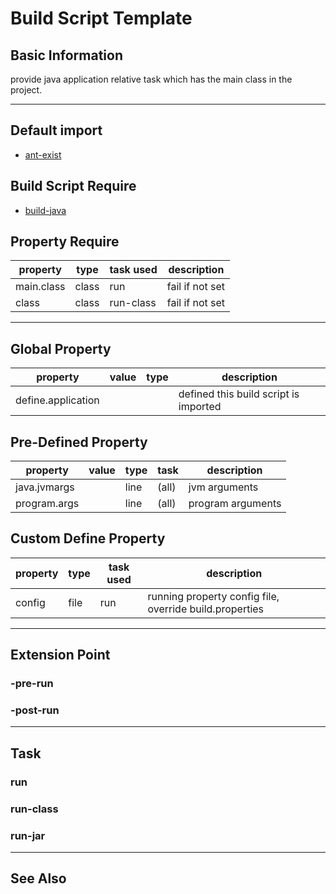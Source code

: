 Build Script Template
=====================

Basic Information
-----------------

provide java application relative task which has the main class in the project.

-------------------------------------------------------------------------------

Default import
-------------

* [ant-exist](ant-exist.md)

Build Script Require
--------------------

* [build-java](build-java.md)

Property Require
----------------

property                | type      | task used     | description
--------                | ----      | ---------     | -----------
main.class              | class     | run           | fail if not set
class                   | class     | run-class     | fail if not set

-------------------------------------------------------------------------------

Global Property
---------------

property            | value     | type      | description
--------            | -----     | ----      | -----------
define.application  |           |           | defined this build script is imported


Pre-Defined Property
--------------------

property            | value     | type      | task  | description
--------            | -----     | ----      | ----  | -----------
java.jvmargs        |           | line      | (all) | jvm arguments
program.args        |           | line      | (all) | program arguments


Custom Define Property
----------------------

property                | type      | task used     | description
--------                | ----      | ---------     | -----------
config                  | file      | run           | running property config file, override build.properties

-------------------------------------------------------------------------------

Extension Point
---------------

### -pre-run
### -post-run

-------------------------------------------------------------------------------

Task
----

### run
### run-class
### run-jar


-------------------------------------------------------------------------------

See Also
--------

